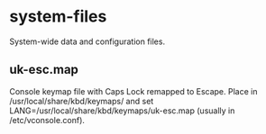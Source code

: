 # system-files
System-wide data and configuration files.

## uk-esc.map
Console keymap file with Caps Lock remapped to Escape.  Place in 
/usr/local/share/kbd/keymaps/ and set 
LANG=/usr/local/share/kbd/keymaps/uk-esc.map (usually in /etc/vconsole.conf).


